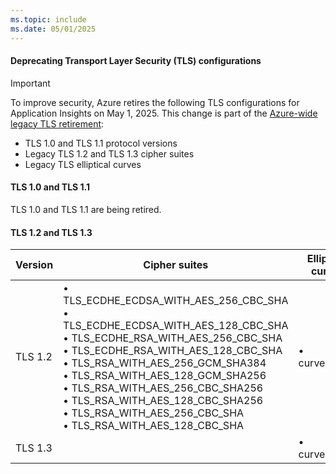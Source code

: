 ```yaml
---
ms.topic: include
ms.date: 05/01/2025
---
```


#### Deprecating Transport Layer Security (TLS) configurations

> [!IMPORTANT]
> To improve security, Azure retires the following TLS configurations for Application Insights on May 1, 2025. This change is part of the [Azure-wide legacy TLS retirement](https://azure.microsoft.com/updates/azure-support-tls-will-end-by-31-october-2024-2/):
>
> - TLS 1.0 and TLS 1.1 protocol versions  
> - Legacy TLS 1.2 and TLS 1.3 cipher suites  
> - Legacy TLS elliptical curves

#### TLS 1.0 and TLS 1.1

TLS 1.0 and TLS 1.1 are being retired.

#### TLS 1.2 and TLS 1.3

| Version | Cipher suites | Elliptical curves |
|---------|---------|---------|
| TLS 1.2 | • TLS_ECDHE_ECDSA_WITH_AES_256_CBC_SHA<br>• TLS_ECDHE_ECDSA_WITH_AES_128_CBC_SHA<br>• TLS_ECDHE_RSA_WITH_AES_256_CBC_SHA<br>• TLS_ECDHE_RSA_WITH_AES_128_CBC_SHA<br>• TLS_RSA_WITH_AES_256_GCM_SHA384<br>• TLS_RSA_WITH_AES_128_GCM_SHA256<br>• TLS_RSA_WITH_AES_256_CBC_SHA256<br>• TLS_RSA_WITH_AES_128_CBC_SHA256<br>• TLS_RSA_WITH_AES_256_CBC_SHA<br>• TLS_RSA_WITH_AES_128_CBC_SHA | • curve25519 |
| TLS 1.3 | | • curve25519 |

